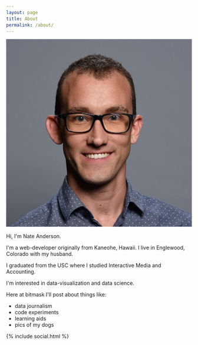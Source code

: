 ```yaml
---
layout: page
title: About
permalink: /about/
---
```


![Nate Anderson personal pic](/assets/images/headshot/nate.jpg "Nate Anderson personal pic")


Hi, I'm Nate Anderson. 

I'm a web-developer originally from Kaneohe, Hawaii. I live in Englewood, Colorado with my husband.

I graduated from the USC where I studied Interactive Media and Accounting.

I'm interested in data-visualization and data science.

Here at bitmask I'll post about things like:
 - data journalism
 - code experiments
 - learning aids
 - pics of my dogs


 
{% include social.html %}
